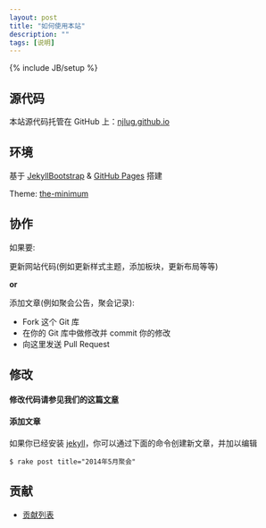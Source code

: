 ```yaml
---
layout: post
title: "如何使用本站"
description: ""
tags: [说明]
---
```

{% include JB/setup %}

## 源代码

本站源代码托管在 GitHub 上：[njlug.github.io][site-code]

## 环境

基于 [JekyllBootstrap][jekyllbootstrap] & [GitHub Pages][github-pages] 搭建

Theme: [the-minimum][theme]

## 协作

如果要:

更新网站代码(例如更新样式主题，添加板块，更新布局等等)

**or**

添加文章(例如聚会公告，聚会记录):

* Fork 这个 Git 库
* 在你的 Git 库中做修改并 commit 你的修改
* 向这里发送 Pull Request

## 修改

#### 修改代码请参见我们的这篇[文章][code-guide]

#### 添加文章

如果你已经安装 [jekyll][jekyll]，你可以通过下面的命令创建新文章，并加以编辑

```
$ rake post title="2014年5月聚会"
```

## 贡献

* [贡献列表][contrib]

[site-code]:https://github.com/njlug/njlug.github.io
[github-pages]:https://pages.github.com/
[jekyllbootstrap]:http://jekyllbootstrap.com/
[theme]:http://themes.jekyllbootstrap.com/preview/the-minimum/
[contrib]:https://github.com/njlug/njlug.github.io/graphs/contributors
[code-guide]:http://njlug.github.io/lessons/2011/12/29/jekyll-introduction/
[jekyll]:http://jekyllrb.com/
